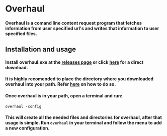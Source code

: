 # Overhaul 

#### Overhaul is a comand line content request program that fetches information from user specified url's and writes that information to user specified files. 

## Installation and usage
#### Install overhaul.exe at the [releases page](https://github.com/Maou-Shimazu/Overhaul/releases/tag/v1.0) or click [here](https://github.com/Maou-Shimazu/Overhaul/releases/download/v1.0/overhaul.exe) for a direct download.
#### It is highly recomended to place the directory where you downloaded overhaul into your path. Refer [here](https://zwbetz.com/how-to-add-a-binary-to-your-path-on-macos-linux-windows/#windows-gui) on how to do so.
#### Once overhaul is in your path, open a terminal and run:
`overhaul -config`
#### This will create all the needed files and directories for overhaul, after that usage is simple. Run `overhaul` in your terminal and follow the menu to add a new configuration.